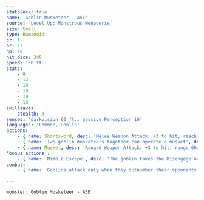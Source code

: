 ```yaml
---
statblock: true
name: 'Goblin Musketeer - A5E'
source: 'Level Up: Monstrous Menagerie'
size: Small
type: Humanoid
cr: 1
ac: 13
hp: 10
hit_dice: 3d6
speed: '30 ft.'
stats:
    - 8
    - 12
    - 10
    - 10
    - 10
    - 10
skillsaves:
    stealth: 3
senses: 'darkvision 60 ft., passive Perception 10'
languages: 'Common, Goblin'
actions:
    - { name: Shortsword, desc: 'Melee Weapon Attack: +3 to hit, reach 5 ft., one target. Hit: 4 (1d6 + 1) piercing damage.' }
    - { name: 'Two goblin musketeers together can operate a musket', desc: 'If one uses its action to assist, the other gains the following additional action:' }
    - { name: Musket, desc: 'Ranged Weapon Attack: +3 to hit, range 60/180 ft., one target. Hit: 10 (2d8 + 1) piercing damage.' }
'bonus actions':
    - { name: 'Nimble Escape', desc: 'The goblin takes the Disengage or Hide action.' }
combat:
    - { name: 'Goblins attack only when they outnumber their opponents', desc: 'They employ ambush, firing arrows from hiding and then using Nimble Escape to hide elsewhere. When they can, they turn an aspect of the battle to their advantage, attacking in darkness or from above or amongst traps and hazards. If a goblin is engaged in melee while not in an advantageous position, it attacks with its shortsword and then disengages. Unless a powerful leader forces them to stand their ground, goblins retreat once they no longer outnumber their enemy.' }

---
```

```statblock
monster: Goblin Musketeer - A5E
```
